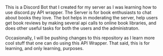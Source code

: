 This is a Discord Bot that I created  for my server as I was learning how to use discord.py API wrapper. The Server is for book enthusiasts to chat about books they love. The bot helps in moderating the server, help users get book reviews by making several api calls to online book libraries, and does other useful tasks for both the users and the administraton.

Occasionally, I will be pushing changes to this repository as I learn more cool stuff that one can do using this API Wrapper.
That said, this is for learning, and only learning, purposes.

